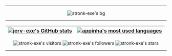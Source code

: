 --------------------------------------------------------------------------
<p align="center">
  <img alt="stronk-exe's bg" src="https://user-images.githubusercontent.com/94312066/154680124-69daff5d-4778-49f9-a60c-a871d3cbf793.gif" />
</p>

---------------
| [![jerv-exe's GitHub stats](https://github-readme-stats.vercel.app/api?username=stronk-exe&count_private=true&show_icons=true&hide=issues&hide_border=true&theme=dark)](https://github.com/stronk-exe?tab=repositories) | [![appinha's most used languages](https://github-readme-stats.vercel.app/api/top-langs/?username=stronk-exe&layout=compact&hide_border=true&theme=dark)](https://github.com/stronk-exe?tab=repositories) |
|:-:|:-:|

<p align="center">
	<img alt="stronk-exe's visitors" src="https://komarev.com/ghpvc/?username=stronk-exe&color=blue&style=flat&label=visitors" />
	<img alt="stronk-exe's followers" src="https://img.shields.io/github/followers/stronk-exe?color=blue" />
	<img alt="stronk-exe's stars" src="https://img.shields.io/github/stars/stronk-exe?color=blue" />
</p>

---------------
